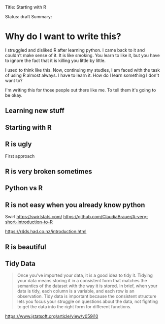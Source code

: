 Title: Starting with R
<!-- Title: <TODO>
Date: <TODO>
Category: <TODO>
Tags: <TODO>
Slug: <TODO>
Authors: Diego Quintana -->
Status: draft
Summary:


# Why do I want to write this?

I struggled and disliked R after learning python. I came back to it and couldn't make sense of it. It is like smoking. You learn to like it, but you have to ignore the fact that it is killing you little by little.

I used to think like this. Now, continuing my studies, I am faced with the task of using R almost always. I have to learn it. How do I learn something I don't want to?

I'm writing this for those people out there like me. To tell them it's going to be okay.

## Learning new stuff

## Starting with R


## R is ugly

First approach

## R is very broken sometimes

## Python vs R

## R is not easy when you already know python


Swirl
https://swirlstats.com/
https://github.com/ClaudiaBrauer/A-very-short-introduction-to-R

https://r4ds.had.co.nz/introduction.html

## R is beautiful

## Tidy Data

> Once you’ve imported your data, it is a good idea to tidy it. Tidying your data means storing it in a consistent form that matches the semantics of the dataset with the way it is stored. In brief, when your data is tidy, each column is a variable, and each row is an observation. Tidy data is important because the consistent structure lets you focus your struggle on questions about the data, not fighting to get the data into the right form for different functions.

https://www.jstatsoft.org/article/view/v059i10


